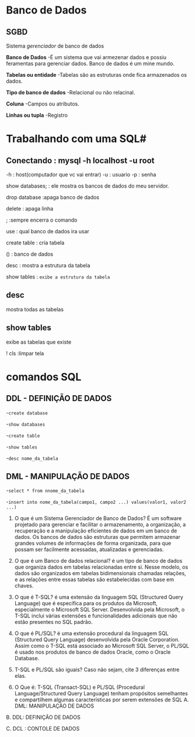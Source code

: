# Banco de Dados

## SGBD
Sistema *gerenciador* de banco de dados
 
 **Banco de Dados**
 -É um sistema que vai armezenar dados e possiu feramentas para gerenciar dados.
 Banco de dados é um mine mundo.
 
 **Tabelas ou entidade**
 -Tabelas são as estruturas onde fica armazenados os dados.

 **Tipo de banco de dados**
 -Relacional ou não relacinal.

 **Coluna**
 -Campos ou atributos.

 **Linhas ou tupla**
 -Registro


# Trabalhando com uma SQL#

## Conectando : mysql -h localhost -u root
-h : host(computador que vc vai entrar)
-u : usuario
-p : senha

 show databases;  : ele mostra os bancos de dados do meu servidor.

 drop database :apaga banco de dados
 
 delete : apaga linha

 ; :sempre encerra o comando

use : qual banco de dados ira usar

create table : cria tabela

() : banco de dados

desc : mostra a estrutura da tabela

show tables : `exibe a estrutura da tabela`

## desc
mostra todas as tabelas

## show tables
exibe as tabelas que existe

\! cls :limpar tela

# comandos SQL
## DDL - DEFINIÇÃO DE DADOS
-`create database`

-`show databases`

-`create table`

-`show tables`

-`desc nome_da_tabela`

## DML - MANIPULAÇÃO DE DADOS
-`select * from nnome_da_tabela`

-`insert into nome_da_tabela(campo1, campo2 ...) values(valor1, valor2 ...)`

1. O que é um Sistema Gerenciador de Banco de Dados?
É um software projetado para gerenciar e facilitar o armazenamento, a organização, a recuperação e a manipulação eficientes de dados em um banco de dados. Os bancos de dados são estruturas que permitem armazenar grandes volumes de informações de forma organizada, para que possam ser facilmente acessadas, atualizadas e gerenciadas.
2. O que é um Banco de dados relacional?
é um tipo de banco de dados que organiza dados em tabelas relacionadas entre si.
Nesse modelo, os dados são organizados em tabelas bidimensionais chamadas relações, e as relações entre essas tabelas são estabelecidas com base em chaves.
3. O que é T-SQL?
é uma extensão da linguagem SQL (Structured Query Language) que é específica para os produtos da Microsoft, especialmente o Microsoft SQL Server. Desenvolvida pela Microsoft, o T-SQL inclui várias extensões e funcionalidades adicionais que não estão presentes no SQL padrão.
4. O que é PL/SQL?
é uma extensão procedural da linguagem SQL (Structured Query Language) desenvolvida pela Oracle Corporation. Assim como o T-SQL está associado ao Microsoft SQL Server, o PL/SQL é usado nos produtos de banco de dados Oracle, como o Oracle Database.
5. T-SQL e PL/SQL são iguais? Caso não sejam, cite 3 diferenças entre elas.

6. O Que é:
T-SQL (Transact-SQL) e PL/SQL (Procedural Language/Structured Query Language) tenham propósitos semelhantes e compartilhem algumas características por serem extensões de SQL
A. DML: MANIPULAÇÃO DE DADOS

B. DDL: DEFINIÇÃO DE DADOS

C. DCL : CONTOLE DE DADOS
